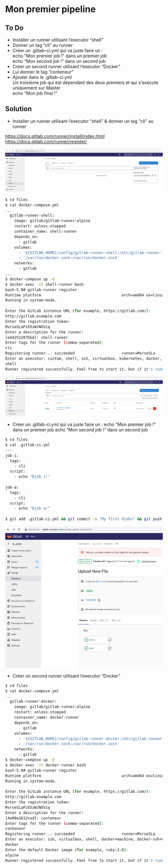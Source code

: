 # Mon premier pipeline
## To Do

- Installer un runner utilisant l’executor “shell” 
- Donner un tag “cli” au runner 
- Créer un .gitlab-ci.yml qui va juste faire un :  
echo “Mon premier job !” dans un premier job  
echo “Mon second job !” dans un second job  
- Créer un second runner utilisant l’executor “Docker” 
- Lui donner le tag “conteneur” 
- Ajouter dans le .gitlab-ci.yml  
Un troisième job qui est dépendant des deux premiers et qui s'exécute uniquement sur Master  
echo “Mon job final !”

## Solution

- Installer un runner utilisant l’executor “shell” & donner un tag "cli" au runner

https://docs.gitlab.com/runner/install/index.html  
https://docs.gitlab.com/runner/register/  

![Runner registration token](./files/01.png)

```bash
$ cd files
$ cat docker-compose.yml
...
  gitlab-runner-shell:
    image: gitlab/gitlab-runner:alpine
    restart: unless-stopped
    container_name: shell-runner
    depends_on:
      - gitlab
    volumes:
      - '${GITLAB_HOME}/config/gitlab-runner-shell:/etc/gitlab-runner'
      - '/var/run/docker.sock:/var/run/docker.sock'
    networks:
      - gitlab
...
$ docker-compose up -d
$ docker exec -it shell-runner bash
bash-5.0# gitlab-runner register
Runtime platform                                    arch=amd64 os=linux pid=29 revision=e91107dd version=14.5.2
Running in system-mode.                            
                                                   
Enter the GitLab instance URL (for example, https://gitlab.com/):
http://gitlab.example.com
Enter the registration token:
MsrseSLaPzX5zWJNXViq
Enter a description for the runner:
[e44251207bbd]: shell-runner     
Enter tags for the runner (comma-separated):
cli
Registering runner... succeeded                     runner=MsrseSLa
Enter an executor: custom, shell, ssh, virtualbox, kubernetes, docker, docker-ssh, parallels, docker+machine, docker-ssh+machine:
shell
Runner registered successfully. Feel free to start it, but if it's running already the config should be automatically reloaded! 
```

![Runner shell up](./files/02.png)

- Créer un .gitlab-ci.yml qui va juste faire un : 
echo “Mon premier job !” dans un premier job 
echo “Mon second job !” dans un second job 

```bash
$ cd files
$ cat .gitlab-ci.yml
---
job-i:
  tags:
    - cli
  script:
    - echo "Djob i!"

job-a: 
  tags:
    - cli
  script:
    - echo "Djob a!"

$ git add .gitlab-ci.yml && git commit -m "My first djobs" && git push
```

![Pipeline execution](./files/03.png)

- Créer un second runner utilisant l’executor “Docker” 

```bash
$ cd files
$ cat docker-compose.yml
...
  gitlab-runner-docker:
    image: gitlab/gitlab-runner:alpine
    restart: unless-stopped
    container_name: docker-runner
    depends_on:
      - gitlab
    volumes:
      - '${GITLAB_HOME}/config/gitlab-runner-docker:/etc/gitlab-runner'
      - '/var/run/docker.sock:/var/run/docker.sock'
    networks:
      - gitlab
$ docker-compose up -d 
$ docker exec -it docker-runner bash
bash-5.0# gitlab-runner register
Runtime platform                                    arch=amd64 os=linux pid=26 revision=e91107dd version=14.5.2
Running in system-mode.                            
                                                   
Enter the GitLab instance URL (for example, https://gitlab.com/):
http://gitlab.example.com
Enter the registration token:
MsrseSLaPzX5zWJNXViq
Enter a description for the runner:
[4e09a1612ced]: conteneur
Enter tags for the runner (comma-separated):
conteneur
Registering runner... succeeded                     runner=MsrseSLa
Enter an executor: ssh, virtualbox, shell, docker+machine, docker-ssh+machine, kubernetes, custom, docker, docker-ssh, parallels:
docker
Enter the default Docker image (for example, ruby:2.6):
alpine
Runner registered successfully. Feel free to start it, but if it's running already the config should be automatically reloaded! 
```